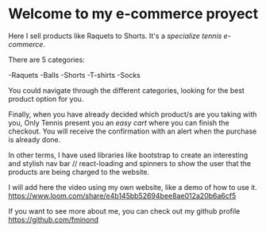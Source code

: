 # Welcome to my e-commerce proyect

Here I sell products like Raquets to Shorts. It's a *specialize tennis e-commerce*. 

There are 5 categories: 

-Raquets
-Balls
-Shorts
-T-shirts
-Socks

You could navigate through the different categories, looking for the best product option for you.  

Finally, when you have already decided which product/s are you taking with you, Only Tennis present you an *easy cart* where you can finish the checkout. 
You will receive the confirmation with an alert when the purchase is already done. 

In other terms, I have used libraries like bootstrap to create an interesting and stylish nav bar // react-loading and spinners to show the user that the products are being charged to the website. 


I will add here the video using my own website, like a demo of how to use it. https://www.loom.com/share/e4b145bb52694bee8ae012a20b6a6cf5



If you want to see more about me, you can check out my github profile https://github.com/fminond

